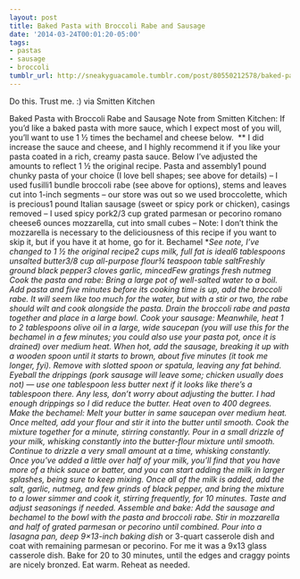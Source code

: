 ```yaml
---
layout: post
title: Baked Pasta with Broccoli Rabe and Sausage
date: '2014-03-24T00:01:20-05:00'
tags:
- pastas
- sausage
- broccoli
tumblr_url: http://sneakyguacamole.tumblr.com/post/80550212578/baked-pasta-with-broccoli-rabe-and-sausage
---
```

Do this. Trust me. :) via Smitten Kitchen

Baked Pasta with Broccoli Rabe and Sausage
Note from Smitten Kitchen: If you’d like a baked pasta with more sauce, which I expect most of you will, you’ll want to use 1 ½ times the bechamel and cheese below. 
** I did increase the sauce and cheese, and I highly recommend it if you like your pasta coated in a rich, creamy pasta sauce. Below I’ve adjusted the amounts to reflect 1 ½ the original recipe.
Pasta and assembly1 pound chunky pasta of your choice (I love bell shapes; see above for details) – I used fusilli1 bundle broccoli rabe (see above for options), stems and leaves cut into 1-inch segments – our store was out so we used broccolette, which is precious1 pound Italian sausage (sweet or spicy pork or chicken), casings removed – I used spicy pork2/3 cup grated parmesan or pecorino romano cheese6 ounces mozzarella, cut into small cubes – Note: I don’t think the mozzarella is necessary to the deliciousness of this recipe if you want to skip it, but if you have it at home, go for it.
Bechamel **See note, I’ve changed to 1 ½ the original recipe2 cups milk, full fat is ideal6 tablespoons unsalted butter3/8 cup all-purpose flour¾ teaspoon table saltFreshly ground black pepper3 cloves garlic, mincedFew gratings fresh nutmeg
Cook the pasta and rabe: Bring a large pot of well-salted water to a boil. Add pasta and five minutes before its cooking time is up, add the broccoli rabe. It will seem like too much for the water, but with a stir or two, the rabe should wilt and cook alongside the pasta. Drain the broccoli rabe and pasta together and place in a large bowl.
Cook your sausage: Meanwhile, heat 1 to 2 tablespoons olive oil in a large, wide saucepan (you will use this for the bechamel in a few minutes; you could also use your pasta pot, once it is drained) over medium heat. When hot, add the sausage, breaking it up with a wooden spoon until it starts to brown, about five minutes (it took me longer, fyi). Remove with slotted spoon or spatula, leaving any fat behind. Eyeball the drippings (pork sausage will leave some; chicken usually does not) — use one tablespoon less butter next if it looks like there’s a tablespoon there. Any less, don’t worry about adjusting the butter. I had enough drippings so I did reduce the butter.
Heat oven to 400 degrees.
Make the bechamel: Melt your butter in same saucepan over medium heat. Once melted, add your flour and stir it into the butter until smooth. Cook the mixture together for a minute, stirring constantly. Pour in a small drizzle of your milk, whisking constantly into the butter-flour mixture until smooth. Continue to drizzle a very small amount at a time, whisking constantly. Once you’ve added a little over half of your milk, you’ll find that you have more of a thick sauce or batter, and you can start adding the milk in larger splashes, being sure to keep mixing. Once all of the milk is added, add the salt, garlic, nutmeg, and few grinds of black pepper, and bring the mixture to a lower simmer and cook it, stirring frequently, for 10 minutes. Taste and adjust seasonings if needed.
Assemble and bake: Add the sausage and bechamel to the bowl with the pasta and broccoli rabe. Stir in mozzarella and half of grated parmesan or pecorino until combined. Pour into a lasagna pan, deep 9×13-inch baking dish* or 3-quart casserole dish and coat with remaining parmesan or pecorino. For me it was a 9x13 glass casserole dish. Bake for 20 to 30 minutes, until the edges and craggy points are nicely bronzed.
Eat warm. Reheat as needed.
